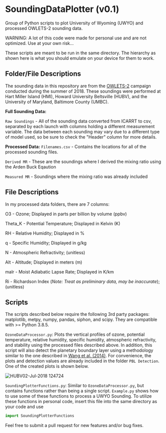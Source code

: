 # SoundingDataPlotter (v0.1)
Group of Python scripts to plot University of Wyoming (UWYO) and processed OWLETS-2 sounding data.

WARNING: A lot of this code were made for personal use and are not optimized. Use at your own risk...

These scripts are meant to be run in the same directory. The hierarchy as shown here is what you should emulate on your device for them to work.

## Folder/File Descriptions
The sounding data in this repository are from the [OWLETS-2](https://www-air.larc.nasa.gov/cgi-bin/ArcView/owlets.2018?SONDE=1) campaign conducted during the summer of 2018. These soundings were performed at Hart Miller Island (HMI), Howard University Beltsville (HUBV), and the University of Maryland, Baltimore County (UMBC).

**Full Sounding Data:**

`Raw Soundings` - All of the sounding data converted from ICARRT to csv, separated by each launch with columns holding a different measurement variable. The data between each sounding may vary due to a different type of model used, so be sure to check the "Header" column for more details.

**Processed Data:**
`Filenames.csv` - Contains the locations for all of the processed sounding files.

`Derived MR` - These are the soundings where I derived the mixing ratio using the Arden Buck Eqaution

`Measured MR` - Soundings where the mixing ratio was already included

## File Descriptions

In my processed data folders, there are 7 columns:

O3 - Ozone; Displayed in parts per billion by volume (ppbv)

Theta_K - Potential Temperature; Displayed in Kelvin (K)

RH - Relative Humidity; Displayed in %

q - Specific Humidity; Displayed in g/kg

N - Atmospheric Refractivity; (unitless)

Alt - Altitude; Displayed in meters (m)

malr - Moist Adiabatic Lapse Rate; Displayed in K/km

Ri - Richardson Index (*Note: Treat as preliminary data, may be inaccurate*); (unitless)

## Scripts
The scripts described below require the following 3rd party packages: matplotlib, metpy, numpy, pandas, siphon, and scipy. They are compatible with >= Python 3.8.5.

`OzoneDataProcessor.py`: Plots the vertical profiles of ozone, potential temperature, relative humidity, specific humidity, atmospheric refractivity, and stability using the processed files described above. In addition, this script will also detect the planetary boundary layer using a methodology similar to the one described in [Wang et al. (2014)](https://amt.copernicus.org/articles/7/1701/2014/amt-7-1701-2014.pdf). For convenience, the plots and detection values are already included in the folder `PBL Detection`. One of the created plots is shown below.

![HUBV02-Jul-2018 124724](https://user-images.githubusercontent.com/94017926/141155406-9166fac6-937d-4ecf-9ddd-7ffd2fa00502.jpg)

`SoundingPlotterFunctions.py`: Similar to `OzoneDataProcessor.py`, but contains functions rather than being a single script. `Example.py` shows how to use some of these functions to process a UWYO Sounding. To utilize these functions in personal code, insert this file into the same directory as your code and use 

```python
import SoundingPlotterFunctions
```
Feel free to submit a pull request for new features and/or bug fixes.
